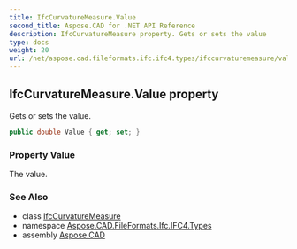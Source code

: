 ```yaml
---
title: IfcCurvatureMeasure.Value
second_title: Aspose.CAD for .NET API Reference
description: IfcCurvatureMeasure property. Gets or sets the value
type: docs
weight: 20
url: /net/aspose.cad.fileformats.ifc.ifc4.types/ifccurvaturemeasure/value/
---
```

## IfcCurvatureMeasure.Value property

Gets or sets the value.

```csharp
public double Value { get; set; }
```

### Property Value

The value.

### See Also

* class [IfcCurvatureMeasure](../)
* namespace [Aspose.CAD.FileFormats.Ifc.IFC4.Types](../../ifccurvaturemeasure/)
* assembly [Aspose.CAD](../../../)


